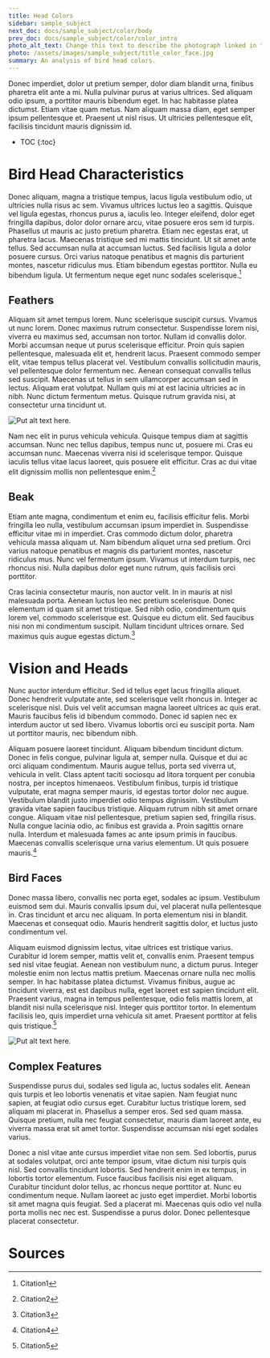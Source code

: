 ```yaml
---
title: Head Colors
sidebar: sample_subject
next_doc: docs/sample_subject/color/body
prev_doc: docs/sample_subject/color/color_intro
photo_alt_text: Change this text to describe the photograph linked in "photo".
photo: /assets/images/sample_subject/title_color_face.jpg
summary: An analysis of bird head colors.
---
```


Donec imperdiet, dolor ut pretium semper, dolor diam blandit urna, finibus pharetra elit ante a mi. Nulla pulvinar purus at varius ultrices. Sed aliquam odio ipsum, a porttitor mauris bibendum eget. In hac habitasse platea dictumst. Etiam vitae quam metus. Nam aliquam massa diam, eget semper ipsum pellentesque et. Praesent ut nisl risus. Ut ultricies pellentesque elit, facilisis tincidunt mauris dignissim id. 

* TOC
{:toc}

# Bird Head Characteristics 

Donec aliquam, magna a tristique tempus, lacus ligula vestibulum odio, ut ultricies nulla risus ac sem. Vivamus ultrices luctus leo a sagittis. Quisque vel ligula egestas, rhoncus purus a, iaculis leo. Integer eleifend, dolor eget fringilla dapibus, dolor dolor ornare arcu, vitae posuere eros sem id turpis. Phasellus ut mauris ac justo pretium pharetra. Etiam nec egestas erat, ut pharetra lacus. Maecenas tristique sed mi mattis tincidunt. Ut sit amet ante tellus. Sed accumsan nulla at accumsan luctus. Sed facilisis ligula a dolor posuere cursus. Orci varius natoque penatibus et magnis dis parturient montes, nascetur ridiculus mus. Etiam bibendum egestas porttitor. Nulla eu bibendum ligula. Ut fermentum neque eget nunc sodales scelerisque.[^1]

## Feathers

Aliquam sit amet tempus lorem. Nunc scelerisque suscipit cursus. Vivamus ut nunc lorem. Donec maximus rutrum consectetur. Suspendisse lorem nisi, viverra eu maximus sed, accumsan non tortor. Nullam id convallis dolor. Morbi accumsan neque ut purus scelerisque efficitur. Proin quis sapien pellentesque, malesuada elit et, hendrerit lacus. Praesent commodo semper elit, vitae tempus tellus placerat vel. Vestibulum convallis sollicitudin mauris, vel pellentesque dolor fermentum nec. Aenean consequat convallis tellus sed suscipit. Maecenas ut tellus in sem ullamcorper accumsan sed in lectus. Aliquam erat volutpat. Nullam quis mi at est lacinia ultricies ac in nibh. Nunc dictum fermentum metus. Quisque rutrum gravida nisi, at consectetur urna tincidunt ut.

![Put alt text here.](/template-information-site/assets/images/sample_subject/birdhead1.jpg)

Nam nec elit in purus vehicula vehicula. Quisque tempus diam at sagittis accumsan. Nunc nec tellus dapibus, tempus nunc ut, posuere mi. Cras eu accumsan nunc. Maecenas viverra nisi id scelerisque tempor. Quisque iaculis tellus vitae lacus laoreet, quis posuere elit efficitur. Cras ac dui vitae elit dignissim mollis non pellentesque enim.[^2]

## Beak

Etiam ante magna, condimentum et enim eu, facilisis efficitur felis. Morbi fringilla leo nulla, vestibulum accumsan ipsum imperdiet in. Suspendisse efficitur vitae mi in imperdiet. Cras commodo dictum dolor, pharetra vehicula massa aliquam ut. Nam bibendum aliquet urna sed pretium. Orci varius natoque penatibus et magnis dis parturient montes, nascetur ridiculus mus. Nunc vel fermentum ipsum. Vivamus ut interdum turpis, nec rhoncus nisi. Nulla dapibus dolor eget nunc rutrum, quis facilisis orci porttitor.

Cras lacinia consectetur mauris, non auctor velit. In in mauris at nisl malesuada porta. Aenean luctus leo nec pretium scelerisque. Donec elementum id quam sit amet tristique. Sed nibh odio, condimentum quis lorem vel, commodo scelerisque est. Quisque eu dictum elit. Sed faucibus nisi non mi condimentum suscipit. Nullam tincidunt ultrices ornare. Sed maximus quis augue egestas dictum.[^3]

# Vision and Heads

Nunc auctor interdum efficitur. Sed id tellus eget lacus fringilla aliquet. Donec hendrerit vulputate ante, sed scelerisque velit rhoncus in. Integer ac scelerisque nisl. Duis vel velit accumsan magna laoreet ultrices ac quis erat. Mauris faucibus felis id bibendum commodo. Donec id sapien nec ex interdum auctor ut sed libero. Vivamus lobortis orci eu suscipit porta. Nam ut porttitor mauris, nec bibendum nibh.

Aliquam posuere laoreet tincidunt. Aliquam bibendum tincidunt dictum. Donec in felis congue, pulvinar ligula at, semper nulla. Quisque et dui ac orci aliquam condimentum. Mauris augue tellus, porta sed viverra ut, vehicula in velit. Class aptent taciti sociosqu ad litora torquent per conubia nostra, per inceptos himenaeos. Vestibulum finibus, turpis id tristique vulputate, erat magna semper mauris, id egestas tortor dolor nec augue. Vestibulum blandit justo imperdiet odio tempus dignissim. Vestibulum gravida vitae sapien faucibus tristique. Aliquam rutrum nibh sit amet ornare congue. Aliquam vitae nisl pellentesque, pretium sapien sed, fringilla risus. Nulla congue lacinia odio, ac finibus est gravida a. Proin sagittis ornare nulla. Interdum et malesuada fames ac ante ipsum primis in faucibus. Maecenas convallis scelerisque urna varius elementum. Ut quis posuere mauris.[^4]

## Bird Faces

Donec massa libero, convallis nec porta eget, sodales ac ipsum. Vestibulum euismod sem dui. Mauris convallis ipsum dui, vel placerat nulla pellentesque in. Cras tincidunt et arcu nec aliquam. In porta elementum nisi in blandit. Maecenas et consequat odio. Mauris hendrerit sagittis dolor, et luctus justo condimentum vel.

Aliquam euismod dignissim lectus, vitae ultrices est tristique varius. Curabitur id lorem semper, mattis velit et, convallis enim. Praesent tempus sed nisl vitae feugiat. Aenean non vestibulum nunc, a dictum purus. Integer molestie enim non lectus mattis pretium. Maecenas ornare nulla nec mollis semper. In hac habitasse platea dictumst. Vivamus finibus, augue ac tincidunt viverra, est est dapibus nulla, eget laoreet est sapien tincidunt elit. Praesent varius, magna in tempus pellentesque, odio felis mattis lorem, at blandit nisi nulla scelerisque nisl. Integer quis porttitor tortor. In elementum facilisis leo, quis imperdiet urna vehicula sit amet. Praesent porttitor at felis quis tristique.[^5]

![Put alt text here.](/template-information-site/assets/images/sample_subject/birdhead2.jpg)

## Complex Features

Suspendisse purus dui, sodales sed ligula ac, luctus sodales elit. Aenean quis turpis et leo lobortis venenatis et vitae sapien. Nam feugiat nunc sapien, at feugiat odio cursus eget. Curabitur luctus tristique lorem, sed aliquam mi placerat in. Phasellus a semper eros. Sed sed quam massa. Quisque pretium, nulla nec feugiat consectetur, mauris diam laoreet ante, eu viverra massa erat sit amet tortor. Suspendisse accumsan nisi eget sodales varius.

Donec a nisl vitae ante cursus imperdiet vitae non sem. Sed lobortis, purus at sodales volutpat, orci ante tempor ipsum, vitae dictum nisi turpis quis nisl. Sed convallis tincidunt lobortis. Sed hendrerit enim in ex tempus, in lobortis tortor elementum. Fusce faucibus facilisis nisi eget aliquam. Curabitur tincidunt dolor tellus, ac rhoncus neque porttitor at. Nunc eu condimentum neque. Nullam laoreet ac justo eget imperdiet. Morbi lobortis sit amet magna quis feugiat. Sed a placerat mi. Maecenas quis odio vel nulla porta mollis nec nec est. Suspendisse a purus dolor. Donec pellentesque placerat consectetur. 

# Sources

[^1]: Citation1
[^2]: Citation2
[^3]: Citation3
[^4]: Citation4
[^5]: Citation5

